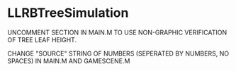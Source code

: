 # LLRBTreeSimulation
UNCOMMENT SECTION IN MAIN.M TO USE NON-GRAPHIC VERIFICATION OF TREE LEAF HEIGHT.

CHANGE "SOURCE" STRING OF NUMBERS (SEPERATED BY NUMBERS, NO SPACES) IN MAIN.M AND GAMESCENE.M
